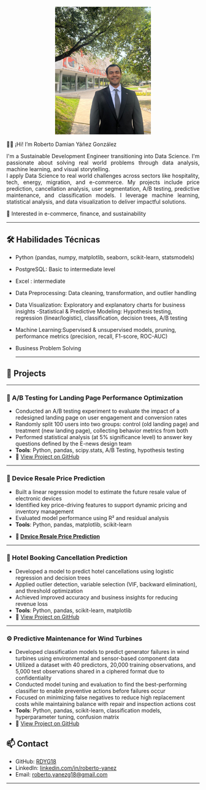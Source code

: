<p align="center">
  <img src="assets/img/PARA_EL_PERFIL.JPG" alt="Foto de perfil" width="250" style="border-radius: 0%;">
</p>

<div align="justify">
👋🏻 ¡Hi! I’m Roberto Damian Yáñez González  

I'm a Sustainable Development Engineer transitioning into Data Science. I'm passionate about solving real world problems through data analysis, machine learning, and visual storytelling.  
I apply Data Science to real world challenges across sectors like hospitality, tech, energy, migration, and e-commerce. My projects include price prediction, cancellation analysis, user segmentation, A/B testing, predictive maintenance, and classification models. I leverage machine learning, statistical analysis, and data visualization to deliver impactful solutions.



</div>

📍 Interested in e-commerce, finance, and sustainability 


---
## 🛠️ Habilidades Técnicas  

- Python (pandas, numpy, matplotlib, seaborn, scikit-learn, statsmodels)
- PostgreSQL: Basic to intermediate level
- Excel : intermediate
- Data Preprocessing: Data cleaning, transformation, and outlier handling
- Data Visualization: Exploratory and explanatory charts for business insights
-Statistical & Predictive Modeling: Hypothesis testing, regression (linear/logistic), classification, decision trees, A/B testing
- Machine Learning:Supervised & unsupervised models, pruning, performance metrics (precision, recall, F1-score, ROC-AUC)
- Business Problem Solving
  
  ---
## 📂 Projects
---
### 📰 A/B Testing for Landing Page Performance Optimization

- Conducted an A/B testing experiment to evaluate the impact of a redesigned landing page on user engagement and conversion rates  
- Randomly split 100 users into two groups: control (old landing page) and treatment (new landing page), collecting behavior metrics from both  
- Performed statistical analysis (at 5% significance level) to answer key questions defined by the E-news design team
- **Tools**: Python, pandas, scipy.stats, A/B Testing, hypothesis testing  
- 🔗 [View Project on GitHub](https://github.com/RDYG18)

---
### 📱 Device Resale Price Prediction

- Built a linear regression model to estimate the future resale value of electronic devices  
- Identified key price-driving features to support dynamic pricing and inventory management  
- Evaluated model performance using R² and residual analysis  
- **Tools**: Python, pandas, matplotlib, scikit-learn
<ul>
  <li><strong>🔗 <a href="https://github.com/RDYG18/-Regression-Model-to-Improve-Resale-Value-Strategy/blob/main/README.md" target="_blank" rel="noopener noreferrer">Device Resale Price Prediction</a></strong></li>
</ul>

---

### 🏨 Hotel Booking Cancellation Prediction  

- Developed a model to predict hotel cancellations using logistic regression and decision trees  
- Applied outlier detection, variable selection (VIF, backward elimination), and threshold optimization  
- Achieved improved accuracy and business insights for reducing revenue loss  
- **Tools**: Python, pandas, scikit-learn, matplotlib  
- 🔗 [View Project on GitHub](https://github.com/RDYG18)

---

### ⚙️ Predictive Maintenance for Wind Turbines

- Developed classification models to predict generator failures in wind turbines using environmental and sensor-based component data  
- Utilized a dataset with 40 predictors, 20,000 training observations, and 5,000 test observations shared in a ciphered format due to confidentiality  
- Conducted model tuning and evaluation to find the best-performing classifier to enable preventive actions before failures occur  
- Focused on minimizing false negatives to reduce high replacement costs while maintaining balance with repair and inspection actions cost 
- **Tools**: Python, pandas, scikit-learn, classification models, hyperparameter tuning, confusion matrix  
- 🔗 [View Project on GitHub](https://github.com/RDYG18)

## 📫 Contact  

- GitHub: [RDYG18](https://github.com/RDYG18)  
- LinkedIn: [linkedin.com/in/roberto-yanez](https://www.linkedin.com/in/roberto-yanez)  
- Email: roberto.yanezg18@gmail.com

---
